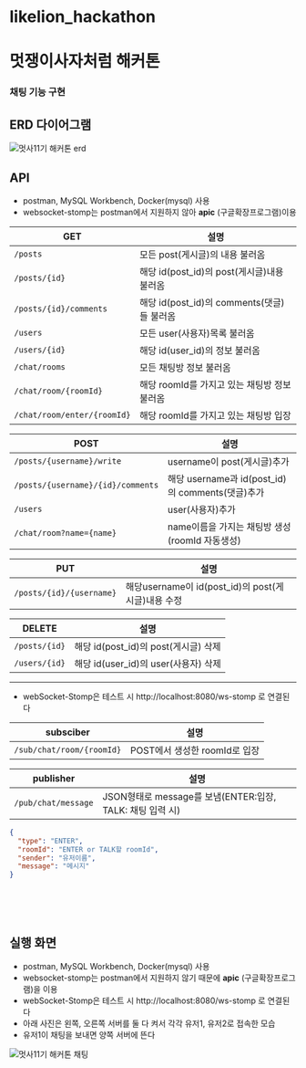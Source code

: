 # likelion_hackathon

# 멋쟁이사자처럼 해커톤

### 채팅 기능 구현

## ERD 다이어그램
![멋사11기 해커톤 erd](https://github.com/leegy21/likelion_hackathon/assets/102893824/55776434-5284-4a63-8d48-17937aeb1c09)

## API

+ postman, MySQL Workbench, Docker(mysql) 사용
+ websocket-stomp는 postman에서 지원하지 않아 **apic** (구글확장프로그램)이용

| GET                        | 설명                                |
|----------------------------|-----------------------------------|
| `/posts`                   | 모든 post(게시글)의 내용 불러옴              |
| `/posts/{id}`              | 해당 id(post_id)의 post(게시글)내용 불러옴   |
| `/posts/{id}/comments`     | 해당 id(post_id)의 comments(댓글)들 불러옴 |
| `/users`                   | 모든 user(사용자)목록 불러옴                |
| `/users/{id}`              | 해당 id(user_id)의 정보 불러옴            |
| `/chat/rooms`              | 모든 채팅방 정보 불러옴                     |
| `/chat/room/{roomId}` | 해당 roomId를 가지고 있는 채팅방 정보 불러옴      |
| `/chat/room/enter/{roomId}` | 해당 roomId를 가지고 있는 채팅방 입장          |

| POST                              | 설명                                       |
|-----------------------------------|------------------------------------------|
| `/posts/{username}/write`         | username이 post(게시글)추가                    |
| `/posts/{username}/{id}/comments` | 해당 username과 id(post_id)의 comments(댓글)추가 |
| `/users`                          | user(사용자)추가                              |
| `/chat/room?name={name}`          | name이름을 가지는 채팅방 생성(roomId 자동생성)          |

| PUT                      | 설명                                      |
|--------------------------|-----------------------------------------|
| `/posts/{id}/{username}` | 해당username이 id(post_id)의 post(게시글)내용 수정 |

| DELETE        | 설명                           |
|---------------|------------------------------|
| `/posts/{id}` | 해당 id(post_id)의 post(게시글) 삭제 |
| `/users/{id}` | 해당 id(user_id)의 user(사용자) 삭제 |

---

+ webSocket-Stomp은 테스트 시 http://localhost:8080/ws-stomp 로 연결된다

|subsciber|설명|
|---|---|
|`/sub/chat/room/{roomId}`|POST에서 생성한 roomId로 입장|

| publisher           | 설명                                            |
|---------------------|-----------------------------------------------|
| `/pub/chat/message` | JSON형태로  message를 보냄(ENTER:입장, TALK: 채팅 입력 시) |
```json
{
  "type": "ENTER",
  "roomId": "ENTER or TALK할 roomId",
  "sender": "유저이름",
  "message": "메시지"
}
```
<br>
<br>
<br>

## 실행 화면

+ postman, MySQL Workbench, Docker(mysql) 사용
+ websocket-stomp는 postman에서 지원하지 않기 때문에 **apic** (구글확장프로그램)을 이용
+ webSocket-Stomp은 테스트 시 http://localhost:8080/ws-stomp 로 연결된다
+ 아래 사진은 왼쪽, 오른쪽 서버를 둘 다 켜서 각각 유저1, 유저2로 접속한 모습
+ 유저1이 채팅을 보내면 양쪽 서버에 뜬다

![멋사11기 해커톤 채팅](https://github.com/leegy21/likelion_hackathon/assets/102893824/ab636e9c-aa5b-4c0d-b37f-1da2290fbc7c)
